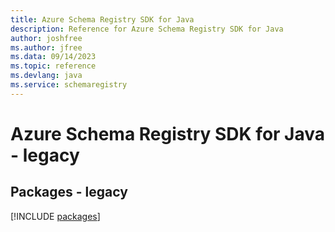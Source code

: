 ```yaml
---
title: Azure Schema Registry SDK for Java
description: Reference for Azure Schema Registry SDK for Java
author: joshfree
ms.author: jfree
ms.data: 09/14/2023
ms.topic: reference
ms.devlang: java
ms.service: schemaregistry
---
```

# Azure Schema Registry SDK for Java - legacy
## Packages - legacy
[!INCLUDE [packages](schema-registry-index.md)]